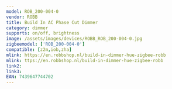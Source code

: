 ```yaml
---
model: ROB_200-004-0
vendor: ROBB
title: Build In AC Phase Cut Dimmer
category: dimmer
supports: on/off, brightness
image: /assets/images/devices/ROBB_ROB_200-004-0.jpg
zigbeemodel: ['ROB_200-004-0']
compatible: [z2m,iob,zha]
mlink: https://en.robbshop.nl/build-in-dimmer-hue-zigbee-robb
mlink: ttps://en.robbshop.nl/build-in-dimmer-hue-zigbee-robb
link2: 
link3: 
EAN: 7439647744702
---
```

